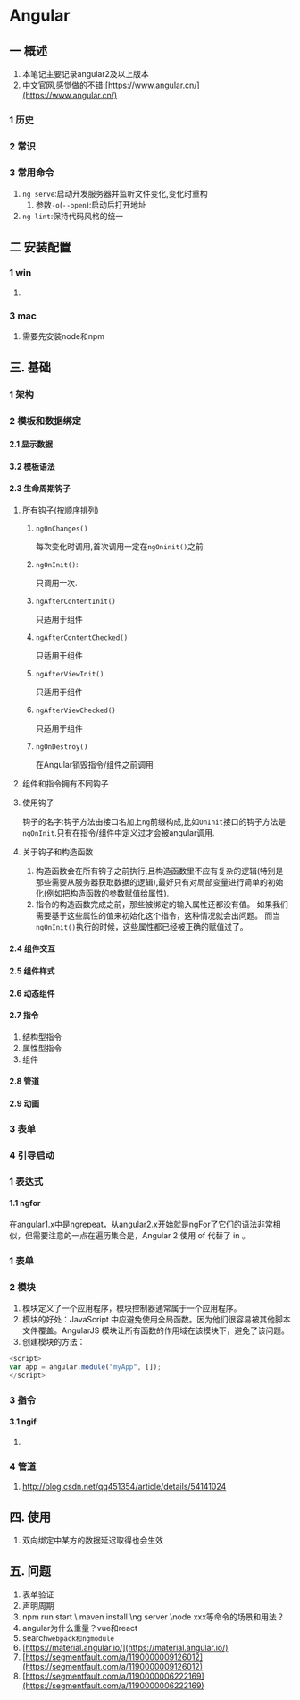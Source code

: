 # Angular
## 一 概述
1. 本笔记主要记录angular2及以上版本
2. 中文官网,感觉做的不错:[https://www.angular.cn/](https://www.angular.cn/)
### 1 历史
### 2 常识
### 3 常用命令
1. `ng serve`:启动开发服务器并监听文件变化,变化时重构
    1. 参数`-o`(`--open`):启动后打开地址
2. `ng lint`:保持代码风格的统一
## 二 安装配置
### 1 win
1. 
### 3 mac
1. 需要先安装node和npm
## 三. 基础
### 1 架构
### 2 模板和数据绑定
#### 2.1 显示数据
#### 3.2 模板语法
#### 2.3 生命周期钩子
1. 所有钩子(按顺序排列)
    1. `ngOnChanges()`

        每次变化时调用,首次调用一定在`ngOninit()`之前
    2. `ngOnInit()`:
    
        只调用一次.
    3. `ngAfterContentInit()`

        只适用于组件
    4. `ngAfterContentChecked()`

        只适用于组件
    5. `ngAfterViewInit()`

        只适用于组件
    6. `ngAfterViewChecked()`

        只适用于组件
    7. `ngOnDestroy()`

        在Angular销毁指令/组件之前调用
2. 组件和指令拥有不同钩子
3. 使用钩子

    钩子的名字:钩子方法由接口名加上`ng`前缀构成,比如`OnInit`接口的钩子方法是`ngOnInit`.只有在指令/组件中定义过才会被angular调用.
4. 关于钩子和构造函数
    1. 构造函数会在所有钩子之前执行,且构造函数里不应有复杂的逻辑(特别是那些需要从服务器获取数据的逻辑),最好只有对局部变量进行简单的初始化(例如把构造函数的参数赋值给属性).
    2. 指令的构造函数完成之前，那些被绑定的输入属性还都没有值。 如果我们需要基于这些属性的值来初始化这个指令，这种情况就会出问题。 而当`ngOnInit()`执行的时候，这些属性都已经被正确的赋值过了。
#### 2.4 组件交互
#### 2.5 组件样式
#### 2.6 动态组件
#### 2.7 指令
1. 结构型指令
2. 属性型指令
3. 组件
#### 2.8 管道
#### 2.9 动画
### 3 表单
### 4 引导启动


### 1 表达式
#### 1.1 ngfor
在angular1.x中是ngrepeat，从angular2.x开始就是ngFor了它们的语法非常相似，但需要注意的一点在遍历集合是，Angular 2 使用 of 代替了 in 。
### 1 表单
### 2 模块
1. 模块定义了一个应用程序，模块控制器通常属于一个应用程序。
2. 模块的好处：JavaScript 中应避免使用全局函数。因为他们很容易被其他脚本文件覆盖。AngularJS 模块让所有函数的作用域在该模块下，避免了该问题。
2. 创建模块的方法：
```javascript
<script>
var app = angular.module("myApp", []); 
</script>
```
### 3 指令
#### 3.1 ngif
1. 
### 4 管道
1. http://blog.csdn.net/qq451354/article/details/54141024
## 四. 使用
1. 双向绑定中某方的数据延迟取得也会生效
## 五. 问题
1. 表单验证
2. 声明周期
3. npm run start \ maven install \ng server \node xxx等命令的场景和用法？
4. angular为什么重量？vue和react
5. search`webpack和ngmodule`
6. [https://material.angular.io/](https://material.angular.io/)
7. [https://segmentfault.com/a/1190000009126012](https://segmentfault.com/a/1190000009126012)
8. [https://segmentfault.com/a/1190000006222169](https://segmentfault.com/a/1190000006222169)